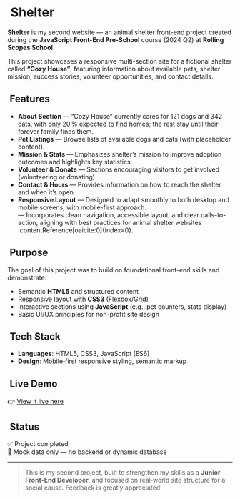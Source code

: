 # ​ Shelter

**Shelter** is my second website — an animal shelter front-end project created during the **JavaScript Front-End Pre-School** course (2024 Q2) at **Rolling Scopes School**.

This project showcases a responsive multi-section site for a fictional shelter called **“Cozy House”**, featuring information about available pets, shelter mission, success stories, volunteer opportunities, and contact details.

## ​ Features

- **About Section** — “Cozy House” currently cares for 121 dogs and 342 cats, with only 20 % expected to find homes; the rest stay until their forever family finds them.  
- **Pet Listings** — Browse lists of available dogs and cats (with placeholder content).
- **Mission & Stats** — Emphasizes shelter’s mission to improve adoption outcomes and highlights key statistics.
- **Volunteer & Donate** — Sections encouraging visitors to get involved (volunteering or donating).
- **Contact & Hours** — Provides information on how to reach the shelter and when it’s open.
- **Responsive Layout** — Designed to adapt smoothly to both desktop and mobile screens, with mobile-first approach.  
  — Incorporates clean navigation, accessible layout, and clear calls-to-action, aligning with best practices for animal shelter websites :contentReference[oaicite:0]{index=0}.

## ​ Purpose

The goal of this project was to build on foundational front-end skills and demonstrate:

- Semantic **HTML5** and structured content
- Responsive layout with **CSS3** (Flexbox/Grid)
- Interactive sections using **JavaScript** (e.g., pet counters, stats display)
- Basic UI/UX principles for non-profit site design

## ​​ Tech Stack

- **Languages**: HTML5, CSS3, JavaScript (ES6)
- **Design**: Mobile‑first responsive styling, semantic markup

## ​ Live Demo

👉 [View it live here](https://rolling-scopes-school.github.io/qywi-JSFEPRESCHOOL2024Q2/shelter/main)

## ​ Status

✅ Project completed  
🧪 Mock data only — no backend or dynamic database

---

> This is my second project, built to strengthen my skills as a **Junior Front‑End Developer**, and focused on real‑world site structure for a social cause. Feedback is greatly appreciated!
